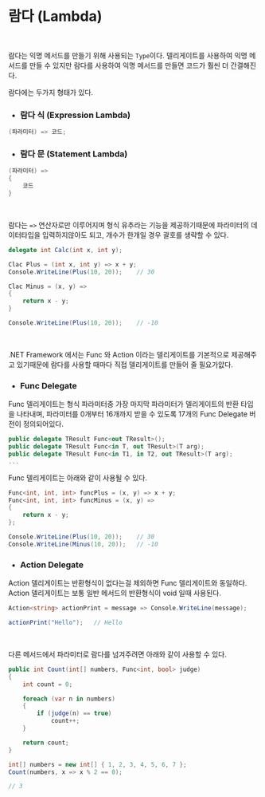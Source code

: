 # 람다 (Lambda)

<br>

람다는 익명 메서드를 만들기 위해 사용되는 `Type`이다.
델리게이트를 사용하여 익명 메서드를 만들 수 있지만
람다를 사용하여 익명 메서드를 만들면 코드가 훨씬 더 간결해진다.

람다에는 두가지 형태가 있다.
- ### 람다 식 (Expression Lambda)
```cs
(파라미터) => 코드;
```
- ### 람다 문 (Statement Lambda)
```cs
(파라미터) =>
{
    코드
}
```

<br/>

람다는 `=>` 연산자로만 이루어지며 형식 유추라는 기능을 제공하기때문에
파라미터의 데이터타입을 입력하지않아도 되고, 개수가 한개일 경우 괄호를 생략할 수 있다.

```cs
delegate int Calc(int x, int y);
```
```cs
Clac Plus = (int x, int y) => x + y;
Console.WriteLine(Plus(10, 20));    // 30

Clac Minus = (x, y) => 
{
    return x - y;
}

Console.WriteLine(Plus(10, 20));    // -10
```

<br>

.NET Framework 에서는 Func 와 Action 이라는 델리게이트를 기본적으로 제공해주고
있기때문에 람다를 사용할 때마다 직접 델리게이트를 만들어 줄 필요가앖다.

- ### Func Delegate
Func 델리게이트는 형식 파라미터중 가장 마지막 파라미터가 델리게이트의
반환 타입을 나타내며, 파라미터를 0개부터 16개까지 받을 수 있도록 
17개의 Func Delegate 버전이 정의되어있다.
```cs
public delegate TResult Func<out TResult>();
public delegate TResult Func<in T, out TResult>(T arg);
public delegate TResult Func<in T1, in T2, out TResult>(T arg);
...
```

Func 델리게이트는 아래와 같이 사용될 수 있다.

```cs
Func<int, int, int> funcPlus = (x, y) => x + y;
Func<int, int, int> funcMinus = (x, y) =>
{
    return x - y;
};
```
```cs
Console.WriteLine(Plus(10, 20));    // 30
Console.WriteLine(Minus(10, 20));   // -10
```

- ### Action Delegate
Action 델리게이트는 반환형식이 없다는걸 제외하면 Func 델리게이트와 동일하다.
Action 델리게이트는 보통 일반 메서드의 반환형식이 void 일때 사용된다.
```cs
Action<string> actionPrint = message => Console.WriteLine(message);
```
```cs
actionPrint("Hello");   // Hello
```

<br>

다른 메서드에서 파라미터로 람다를 넘겨주려면 아래와 같이 사용할 수 있다.
```cs
public int Count(int[] numbers, Func<int, bool> judge)
{
    int count = 0;

    foreach (var n in numbers)
    {
        if (judge(n) == true)
            count++;
    }

    return count;
}
```
```cs
int[] numbers = new int[] { 1, 2, 3, 4, 5, 6, 7 };
Count(numbers, x => x % 2 == 0);

// 3
```
